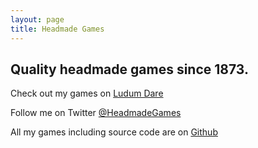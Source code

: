 ```yaml
---
layout: page
title: Headmade Games
---
```

## Quality headmade games since 1873.

Check out my games on <a href="http://ludumdare.com/compo/author/headmade/">Ludum Dare</a>

Follow me on Twitter <a href="https://twitter.com/HeadmadeGames">@HeadmadeGames</a>

All my games including source code are on <a href="https://github.com/headmadegames">Github</a>
